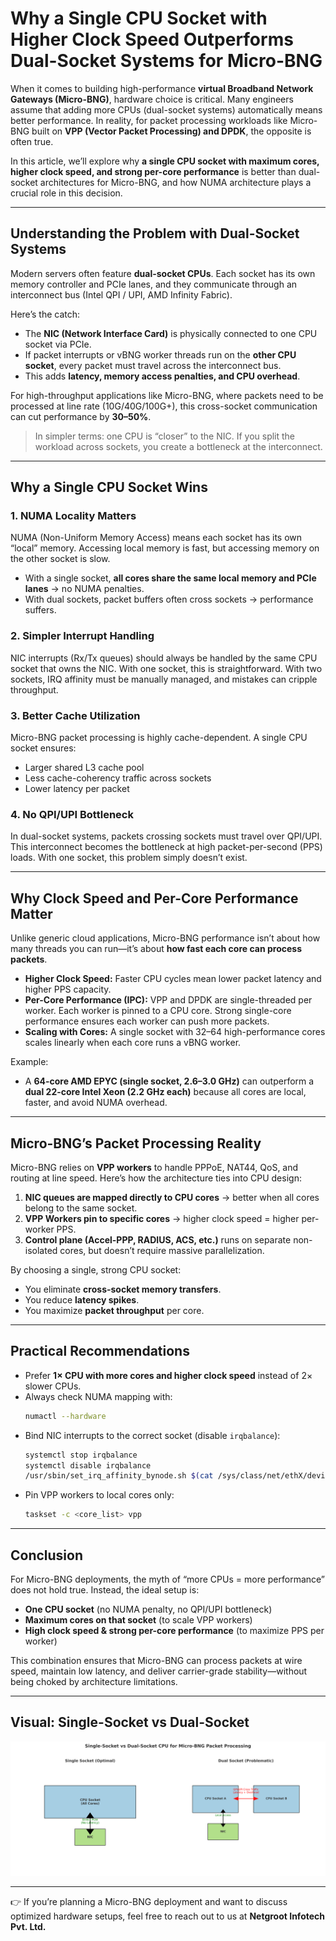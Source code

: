 # Why a Single CPU Socket with Higher Clock Speed Outperforms Dual-Socket Systems for Micro-BNG

When it comes to building high-performance **virtual Broadband Network Gateways (Micro-BNG)**, hardware choice is critical. Many engineers assume that adding more CPUs (dual-socket systems) automatically means better performance. In reality, for packet processing workloads like Micro-BNG built on **VPP (Vector Packet Processing) and DPDK**, the opposite is often true.

In this article, we’ll explore why **a single CPU socket with maximum cores, higher clock speed, and strong per-core performance** is better than dual-socket architectures for Micro-BNG, and how NUMA architecture plays a crucial role in this decision.

---

## Understanding the Problem with Dual-Socket Systems

Modern servers often feature **dual-socket CPUs**. Each socket has its own memory controller and PCIe lanes, and they communicate through an interconnect bus (Intel QPI / UPI, AMD Infinity Fabric).

Here’s the catch:  
- The **NIC (Network Interface Card)** is physically connected to one CPU socket via PCIe.  
- If packet interrupts or vBNG worker threads run on the **other CPU socket**, every packet must travel across the interconnect bus.  
- This adds **latency, memory access penalties, and CPU overhead**.  

For high-throughput applications like Micro-BNG, where packets need to be processed at line rate (10G/40G/100G+), this cross-socket communication can cut performance by **30–50%**.

> In simpler terms: one CPU is “closer” to the NIC. If you split the workload across sockets, you create a bottleneck at the interconnect.

---

## Why a Single CPU Socket Wins

### 1. NUMA Locality Matters
NUMA (Non-Uniform Memory Access) means each socket has its own “local” memory. Accessing local memory is fast, but accessing memory on the other socket is slow.  
- With a single socket, **all cores share the same local memory and PCIe lanes** → no NUMA penalties.  
- With dual sockets, packet buffers often cross sockets → performance suffers.  

### 2. Simpler Interrupt Handling
NIC interrupts (Rx/Tx queues) should always be handled by the same CPU socket that owns the NIC. With one socket, this is straightforward. With two sockets, IRQ affinity must be manually managed, and mistakes can cripple throughput.  

### 3. Better Cache Utilization
Micro-BNG packet processing is highly cache-dependent. A single CPU socket ensures:  
- Larger shared L3 cache pool  
- Less cache-coherency traffic across sockets  
- Lower latency per packet  

### 4. No QPI/UPI Bottleneck
In dual-socket systems, packets crossing sockets must travel over QPI/UPI. This interconnect becomes the bottleneck at high packet-per-second (PPS) loads. With one socket, this problem simply doesn’t exist.  

---

## Why Clock Speed and Per-Core Performance Matter

Unlike generic cloud applications, Micro-BNG performance isn’t about how many threads you can run—it’s about **how fast each core can process packets**.

- **Higher Clock Speed:** Faster CPU cycles mean lower packet latency and higher PPS capacity.  
- **Per-Core Performance (IPC):** VPP and DPDK are single-threaded per worker. Each worker is pinned to a CPU core. Strong single-core performance ensures each worker can push more packets.  
- **Scaling with Cores:** A single socket with 32–64 high-performance cores scales linearly when each core runs a vBNG worker.  

Example:  
- A **64-core AMD EPYC (single socket, 2.6–3.0 GHz)** can outperform a **dual 22-core Intel Xeon (2.2 GHz each)** because all cores are local, faster, and avoid NUMA overhead.  

---

## Micro-BNG’s Packet Processing Reality

Micro-BNG relies on **VPP workers** to handle PPPoE, NAT44, QoS, and routing at line speed. Here’s how the architecture ties into CPU design:

1. **NIC queues are mapped directly to CPU cores** → better when all cores belong to the same socket.  
2. **VPP Workers pin to specific cores** → higher clock speed = higher per-worker PPS.  
3. **Control plane (Accel-PPP, RADIUS, ACS, etc.)** runs on separate non-isolated cores, but doesn’t require massive parallelization.  

By choosing a single, strong CPU socket:  
- You eliminate **cross-socket memory transfers**.  
- You reduce **latency spikes**.  
- You maximize **packet throughput** per core.  

---

## Practical Recommendations

- Prefer **1× CPU with more cores and higher clock speed** instead of 2× slower CPUs.  
- Always check NUMA mapping with:  
  ```bash
  numactl --hardware
  ```  
- Bind NIC interrupts to the correct socket (disable `irqbalance`):  
  ```bash
  systemctl stop irqbalance
  systemctl disable irqbalance
  /usr/sbin/set_irq_affinity_bynode.sh $(cat /sys/class/net/ethX/device/numa_node) ethX
  ```  
- Pin VPP workers to local cores only:  
  ```bash
  taskset -c <core_list> vpp
  ```  

---

## Conclusion

For Micro-BNG deployments, the myth of “more CPUs = more performance” does not hold true. Instead, the ideal setup is:  

- **One CPU socket** (no NUMA penalty, no QPI/UPI bottleneck)  
- **Maximum cores on that socket** (to scale VPP workers)  
- **High clock speed & strong per-core performance** (to maximize PPS per worker)  

This combination ensures that Micro-BNG can process packets at wire speed, maintain low latency, and deliver carrier-grade stability—without being choked by architecture limitations.  

---

## Visual: Single-Socket vs Dual-Socket

![Single vs Dual Socket](single-vs-dual-socket-microbng.png)

---

👉 If you’re planning a Micro-BNG deployment and want to discuss optimized hardware setups, feel free to reach out to us at **Netgroot Infotech Pvt. Ltd.**
